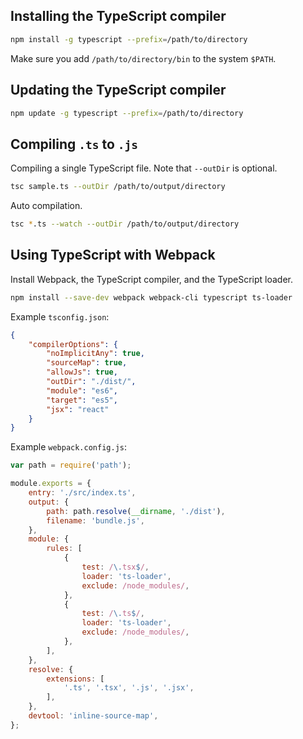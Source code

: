 Installing the TypeScript compiler
----------------------------------

```bash
npm install -g typescript --prefix=/path/to/directory
```

Make sure you add `/path/to/directory/bin` to the system `$PATH`.


Updating the TypeScript compiler
--------------------------------

```bash
npm update -g typescript --prefix=/path/to/directory
```


Compiling `.ts` to `.js`
------------------------

Compiling a single TypeScript file. Note that `--outDir` is optional.

```bash
tsc sample.ts --outDir /path/to/output/directory
```

Auto compilation.

```bash
tsc *.ts --watch --outDir /path/to/output/directory
```


Using TypeScript with Webpack
-----------------------------

Install Webpack, the TypeScript compiler, and the TypeScript loader.

```bash
npm install --save-dev webpack webpack-cli typescript ts-loader
```

Example `tsconfig.json`:

```json
{
    "compilerOptions": {
        "noImplicitAny": true,
        "sourceMap": true,
        "allowJs": true,
        "outDir": "./dist/",
        "module": "es6",
        "target": "es5",
        "jsx": "react"
    }
}
```

Example `webpack.config.js`:

```javascript
var path = require('path');

module.exports = {
    entry: './src/index.ts',
    output: {
        path: path.resolve(__dirname, './dist'),
        filename: 'bundle.js',
    },
    module: {
        rules: [
            {
                test: /\.tsx$/,
                loader: 'ts-loader',
                exclude: /node_modules/,
            },
            {
                test: /\.ts$/,
                loader: 'ts-loader',
                exclude: /node_modules/,
            },
        ],
    },
    resolve: {
        extensions: [
            '.ts', '.tsx', '.js', '.jsx',
        ],
    },
    devtool: 'inline-source-map',
};
```